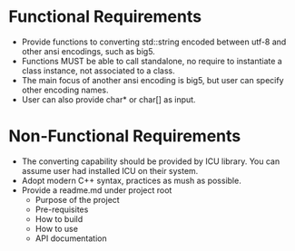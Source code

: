 # Functional Requirements

- Provide functions to converting std::string encoded between utf-8 and other ansi encodings, such as big5.
- Functions MUST be able to call standalone, no require to instantiate a class instance, not associated to a class.
- The main focus of another ansi encoding is big5, but user can specify other encoding names.
- User can also provide char* or char[] as input.

# Non-Functional Requirements

- The converting capability should be provided by ICU library. You can assume user had installed ICU on their system.
- Adopt modern C++ syntax, practices as mush as possible.
- Provide a readme.md under project root
  - Purpose of the project
  - Pre-requisites
  - How to build
  - How to use
  - API documentation